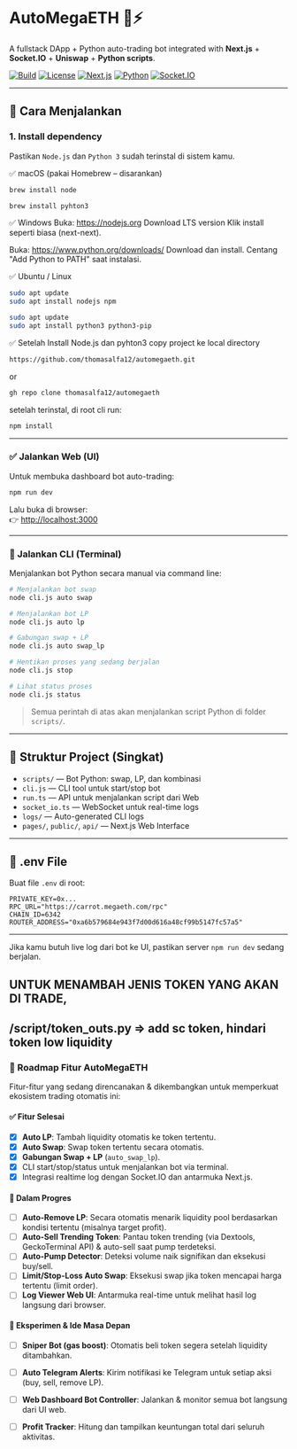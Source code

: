 # AutoMegaETH 🐍⚡

A fullstack DApp + Python auto-trading bot integrated with **Next.js** + **Socket.IO** + **Uniswap** + **Python scripts**.

[![Build](https://img.shields.io/badge/build-passing-brightgreen)]() [![License](https://img.shields.io/badge/license-MIT-blue.svg)]() [![Next.js](https://img.shields.io/badge/next.js-13%2B-black)]() [![Python](https://img.shields.io/badge/python-3.10%2B-blue)]() [![Socket.IO](https://img.shields.io/badge/socket.io-integrated-lightgrey)]()

---

## 🚀 Cara Menjalankan

### 1. Install dependency

Pastikan `Node.js` dan `Python 3` sudah terinstal di sistem kamu.

✅ macOS (pakai Homebrew – disarankan)
```bash
brew install node
```
```bash
brew install pyhton3
```
✅ Windows
Buka: https://nodejs.org
Download LTS version
Klik install seperti biasa (next-next).

Buka: https://www.python.org/downloads/
Download dan install.
Centang "Add Python to PATH" saat instalasi.

✅ Ubuntu / Linux
```bash
sudo apt update
sudo apt install nodejs npm
```
```bash
sudo apt update
sudo apt install python3 python3-pip
```

✅ Setelah Install Node.js dan pyhton3
copy project ke local directory
```bash
https://github.com/thomasalfa12/automegaeth.git
```
or
```bash
gh repo clone thomasalfa12/automegaeth
```
setelah terinstal, di root cli run:
```bash
npm install
```
---

### ✅ Jalankan Web (UI)

Untuk membuka dashboard bot auto-trading:

```bash
npm run dev
```

Lalu buka di browser:  
👉 [http://localhost:3000](http://localhost:3000)

---

### 🧠 Jalankan CLI (Terminal)

Menjalankan bot Python secara manual via command line:

```bash
# Menjalankan bot swap
node cli.js auto swap

# Menjalankan bot LP
node cli.js auto lp

# Gabungan swap + LP
node cli.js auto swap_lp

# Hentikan proses yang sedang berjalan
node cli.js stop

# Lihat status proses
node cli.js status
```

> Semua perintah di atas akan menjalankan script Python di folder `scripts/`.

---

## 📁 Struktur Project (Singkat)

- `scripts/` — Bot Python: swap, LP, dan kombinasi  
- `cli.js` — CLI tool untuk start/stop bot  
- `run.ts` — API untuk menjalankan script dari Web  
- `socket_io.ts` — WebSocket untuk real-time logs  
- `logs/` — Auto-generated CLI logs  
- `pages/`, `public/`, `api/` — Next.js Web Interface

---

## 📄 .env File

Buat file `.env` di root:

```env
PRIVATE_KEY=0x...
RPC_URL="https://carrot.megaeth.com/rpc"
CHAIN_ID=6342
ROUTER_ADDRESS="0xa6b579684e943f7d00d616a48cf99b5147fc57a5"
```

---

Jika kamu butuh live log dari bot ke UI, pastikan server `npm run dev` sedang berjalan.

## UNTUK MENAMBAH JENIS TOKEN YANG AKAN DI TRADE, 
/script/token_outs.py => add sc token, hindari token low liquidity
---
### 🚀 Roadmap Fitur AutoMegaETH

Fitur-fitur yang sedang direncanakan & dikembangkan untuk memperkuat ekosistem trading otomatis ini:

#### ✅ Fitur Selesai

* [x] **Auto LP**: Tambah liquidity otomatis ke token tertentu.
* [x] **Auto Swap**: Swap token tertentu secara otomatis.
* [x] **Gabungan Swap + LP** (`auto_swap_lp`).
* [x] CLI start/stop/status untuk menjalankan bot via terminal.
* [x] Integrasi realtime log dengan Socket.IO dan antarmuka Next.js.

#### 🔄 Dalam Progres

* [ ] **Auto-Remove LP**: Secara otomatis menarik liquidity pool berdasarkan kondisi tertentu (misalnya target profit).
* [ ] **Auto-Sell Trending Token**: Pantau token trending (via Dextools, GeckoTerminal API) & auto-sell saat pump terdeteksi.
* [ ] **Auto-Pump Detector**: Deteksi volume naik signifikan dan eksekusi buy/sell.
* [ ] **Limit/Stop-Loss Auto Swap**: Eksekusi swap jika token mencapai harga tertentu (limit order).
* [ ] **Log Viewer Web UI**: Antarmuka real-time untuk melihat hasil log langsung dari browser.

#### 🧠 Eksperimen & Ide Masa Depan

* [ ] **Sniper Bot (gas boost)**: Otomatis beli token segera setelah liquidity ditambahkan.
* [ ] **Auto Telegram Alerts**: Kirim notifikasi ke Telegram untuk setiap aksi (buy, sell, remove LP).
* [ ] **Web Dashboard Bot Controller**: Jalankan & monitor semua bot langsung dari UI web.
* [ ] **Profit Tracker**: Hitung dan tampilkan keuntungan total dari seluruh aktivitas.

